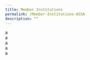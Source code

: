 ```yaml
---
title: Member Institutions
permalink: /Member-Institutions-ASSA
description: ""
---
```

<div class="row">
	<div class="col">
		a
	</div>
	<div class="col">
		a
	</div>
	<div class="col">
		a
	</div>
	<div class="col">
		a
	</div>
	<div class="col">
		a
	</div>
</div>